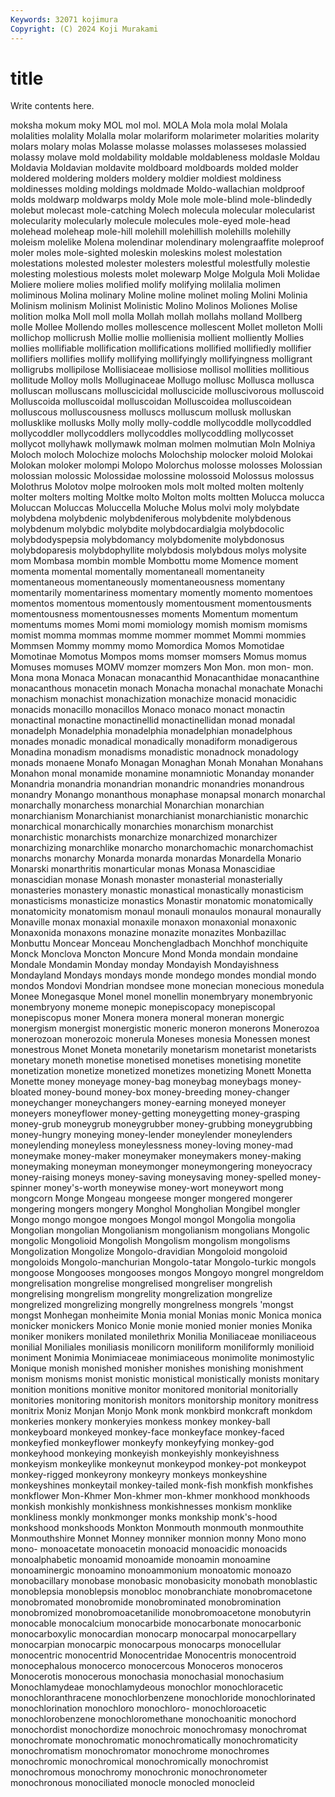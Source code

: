 ```yaml
---
Keywords: 32071 kojimura
Copyright: (C) 2024 Koji Murakami
---
```


# title

Write contents here.



moksha mokum moky MOL mol mol.
MOLA Mola mola molal Molala molalities molality Molalla molar molariform
molarimeter molarities molarity molars molary molas Molasse molasse molasses molasseses
molassied molassy molave mold moldability moldable moldableness moldasle Moldau Moldavia
Moldavian moldavite moldboard moldboards molded molder moldered moldering molders moldery
moldier moldiest moldiness moldinesses molding moldings moldmade Moldo-wallachian moldproof molds
moldwarp moldwarps moldy Mole mole mole-blind mole-blindedly molebut molecast mole-catching
Molech molecula molecular molecularist molecularity molecularly molecule molecules mole-eyed mole-head
molehead moleheap mole-hill molehill molehillish molehills molehilly moleism molelike Molena
molendinar molendinary molengraaffite moleproof moler moles mole-sighted moleskin moleskins molest
molestation molestations molested molester molesters molestful molestfully molestie molesting molestious
molests molet molewarp Molge Molgula Moli Molidae Moliere moliere molies
molified molify molifying molilalia molimen moliminous Molina molinary Moline moline
molinet moling Molini Molinia Molinism molinism Molinist Molinistic Molino Molinos
Moliones Molise molition molka Moll moll molla Mollah mollah mollahs
molland Mollberg molle Mollee Mollendo molles mollescence mollescent Mollet molleton
Molli mollichop mollicrush Mollie mollie mollienisia mollient molliently Mollies mollies
mollifiable mollification mollifications mollified mollifiedly mollifier mollifiers mollifies mollify mollifying
mollifyingly mollifyingness molligrant molligrubs mollipilose Mollisiaceae mollisiose mollisol mollities mollitious
mollitude Molloy molls Molluginaceae Mollugo mollusc Mollusca mollusca molluscan molluscans
molluscicidal molluscicide molluscivorous molluscoid Molluscoida molluscoidal molluscoidan Molluscoidea molluscoidean molluscous
molluscousness molluscs molluscum mollusk molluskan mollusklike mollusks Molly molly molly-coddle
mollycoddle mollycoddled mollycoddler mollycoddlers mollycoddles mollycoddling mollycosset mollycot mollyhawk mollymawk
molman molmen molmutian Moln Molniya Moloch moloch Molochize molochs Molochship
molocker moloid Molokai Molokan moloker molompi Molopo Molorchus molosse molosses
Molossian molossian molossic Molossidae molossine molossoid Molossus molossus Molothrus Molotov
molpe molrooken mols molt molted molten moltenly molter molters molting
Moltke molto Molton molts moltten Molucca molucca Moluccan Moluccas Moluccella
Moluche Molus molvi moly molybdate molybdena molybdenic molybdeniferous molybdenite molybdenous
molybdenum molybdic molybdite molybdocardialgia molybdocolic molybdodyspepsia molybdomancy molybdomenite molybdonosus molybdoparesis
molybdophyllite molybdosis molybdous molys molysite mom Mombasa mombin momble Mombottu
mome Momence moment momenta momental momentally momentaneall momentaneity momentaneous momentaneously
momentaneousness momentany momentarily momentariness momentary momently momento momentoes momentos momentous
momentously momentousment momentousments momentousness momentousnesses moments Momentum momentum momentums momes
Momi momi momiology momish momism momisms momist momma mommas momme
mommer mommet Mommi mommies Mommsen Mommy mommy momo Momordica Momos
Momotidae Momotinae Momotus Mompos moms momser momsers Momus momus Momuses
momuses MOMV momzer momzers Mon Mon. mon mon- mon. Mona
mona Monaca Monacan monacanthid Monacanthidae monacanthine monacanthous monacetin monach Monacha
monachal monachate Monachi monachism monachist monachization monachize monacid monacidic monacids
monacillo monacillos Monaco monaco monact monactin monactinal monactine monactinellid monactinellidan
monad monadal monadelph Monadelphia monadelphia monadelphian monadelphous monades monadic monadical
monadically monadiform monadigerous Monadina monadism monadisms monadistic monadnock monadology monads
monaene Monafo Monagan Monaghan Monah Monahan Monahans Monahon monal monamide
monamine monamniotic Monanday monander Monandria monandria monandrian monandric monandries monandrous
monandry Monango monanthous monaphase monapsal monarch monarchal monarchally monarchess monarchial
Monarchian monarchian monarchianism Monarchianist monarchianist monarchianistic monarchic monarchical monarchically monarchies
monarchism monarchist monarchistic monarchists monarchize monarchized monarchizer monarchizing monarchlike monarcho
monarchomachic monarchomachist monarchs monarchy Monarda monarda monardas Monardella Monario Monarski
monarthritis monarticular monas Monasa Monascidiae monascidian monase Monash monaster monasterial
monasterially monasteries monastery monastic monastical monastically monasticism monasticisms monasticize monastics
Monastir monatomic monatomically monatomicity monatomism monaul monauli monaulos monaural monaurally
Monaville monax monaxial monaxile monaxon monaxonial monaxonic Monaxonida monaxons monazine
monazite monazites Monbazillac Monbuttu Moncear Monceau Monchengladbach Monchhof monchiquite Monck
Monclova Moncton Moncure Mond Monda mondain mondaine Mondale Mondamin Monday
monday Mondayish Mondayishness Mondayland Mondays mondays monde mondego mondes mondial
mondo mondos Mondovi Mondrian mondsee mone monecian monecious monedula Monee
Monegasque Monel monel monellin monembryary monembryonic monembryony moneme monepic monepiscopacy
monepiscopal monepiscopus moner Monera monera moneral moneran monergic monergism monergist
monergistic moneric moneron monerons Monerozoa monerozoan monerozoic monerula Moneses monesia
Monessen monest monestrous Monet Moneta monetarily monetarism monetarist monetarists monetary
moneth monetise monetised monetises monetising monetite monetization monetize monetized monetizes
monetizing Monett Monetta Monette money moneyage money-bag moneybag moneybags money-bloated
money-bound money-box money-breeding money-changer moneychanger moneychangers money-earning moneyed moneyer moneyers
moneyflower money-getting moneygetting money-grasping money-grub moneygrub moneygrubber money-grubbing moneygrubbing money-hungry
moneying money-lender moneylender moneylenders moneylending moneyless moneylessness money-loving money-mad moneymake
money-maker moneymaker moneymakers money-making moneymaking moneyman moneymonger moneymongering moneyocracy money-raising
moneys money-saving moneysaving money-spelled money-spinner money's-worth moneywise money-wort moneywort mong
mongcorn Monge Mongeau mongeese monger mongered mongerer mongering mongers mongery
Monghol Mongholian Mongibel mongler Mongo mongo mongoe mongoes Mongol mongol
Mongolia mongolia Mongolian mongolian Mongolianism mongolianism mongolians Mongolic mongolic Mongolioid
Mongolish Mongolism mongolism mongolisms Mongolization Mongolize Mongolo-dravidian Mongoloid mongoloid mongoloids
Mongolo-manchurian Mongolo-tatar Mongolo-turkic mongols mongoose Mongooses mongooses mongos Mongoyo mongrel
mongreldom mongrelisation mongrelise mongrelised mongreliser mongrelish mongrelising mongrelism mongrelity mongrelization
mongrelize mongrelized mongrelizing mongrelly mongrelness mongrels 'mongst mongst Monhegan monheimite
Monia monial Monias monic Monica monica monicker monickers Monico Monie
monie monied monier monies Monika moniker monikers monilated monilethrix Monilia
Moniliaceae moniliaceous monilial Moniliales moniliasis monilicorn moniliform moniliformly monilioid moniment
Monimia Monimiaceae monimiaceous monimolite monimostylic Monique monish monished monisher monishes
monishing monishment monism monisms monist monistic monistical monistically monists monitary
monition monitions monitive monitor monitored monitorial monitorially monitories monitoring monitorish
monitors monitorship monitory monitress monitrix Moniz Monjan Monjo Monk monk
monkbird monkcraft monkdom monkeries monkery monkeryies monkess monkey monkey-ball monkeyboard
monkeyed monkey-face monkeyface monkey-faced monkeyfied monkeyflower monkeyfy monkeyfying monkey-god monkeyhood
monkeying monkeyish monkeyishly monkeyishness monkeyism monkeylike monkeynut monkeypod monkey-pot monkeypot
monkey-rigged monkeyrony monkeyry monkeys monkeyshine monkeyshines monkeytail monkey-tailed monk-fish monkfish
monkfishes monkflower Mon-Khmer Mon-khmer mon-khmer monkhood monkhoods monkish monkishly monkishness
monkishnesses monkism monklike monkliness monkly monkmonger monks monkship monk's-hood monkshood
monkshoods Monkton Monmouth monmouth monmouthite Monmouthshire Monnet Monney monniker monnion
monny Mono mono mono- monoacetate monoacetin monoacid monoacidic monoacids monoalphabetic
monoamid monoamide monoamin monoamine monoaminergic monoamino monoammonium monoatomic monoazo monobacillary
monobase monobasic monobasicity monobath monoblastic monoblepsia monoblepsis monobloc monobranchiate monobromacetone
monobromated monobromide monobrominated monobromination monobromized monobromoacetanilide monobromoacetone monobutyrin monocable monocalcium
monocarbide monocarbonate monocarbonic monocarboxylic monocardian monocarp monocarpal monocarpellary monocarpian monocarpic
monocarpous monocarps monocellular monocentric monocentrid Monocentridae Monocentris monocentroid monocephalous monocerco
monocercous Monoceros monoceros Monocerotis monocerous monochasia monochasial monochasium Monochlamydeae monochlamydeous
monochlor monochloracetic monochloranthracene monochlorbenzene monochloride monochlorinated monochlorination monochloro monochloro- monochloroacetic
monochlorobenzene monochloromethane monochoanitic monochord monochordist monochordize monochroic monochromasy monochromat monochromate
monochromatic monochromatically monochromaticity monochromatism monochromator monochrome monochromes monochromic monochromical monochromically
monochromist monochromous monochromy monochronic monochronometer monochronous monociliated monocle monocled monocleid

